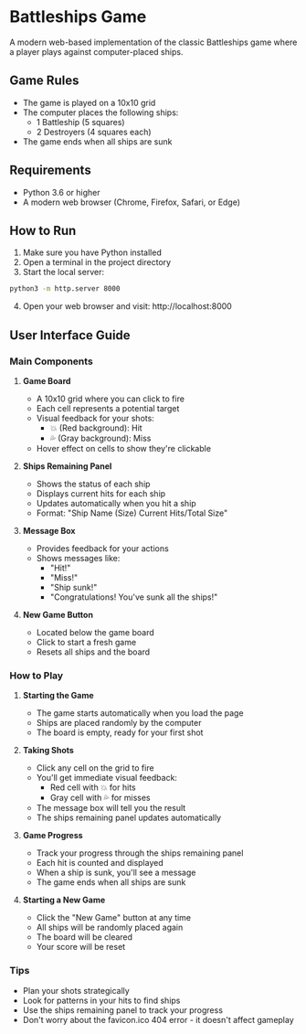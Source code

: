 # Battleships Game

A modern web-based implementation of the classic Battleships game where a player plays against computer-placed ships.

## Game Rules
- The game is played on a 10x10 grid
- The computer places the following ships:
  - 1 Battleship (5 squares)
  - 2 Destroyers (4 squares each)
- The game ends when all ships are sunk

## Requirements
- Python 3.6 or higher
- A modern web browser (Chrome, Firefox, Safari, or Edge)

## How to Run
1. Make sure you have Python installed
2. Open a terminal in the project directory
3. Start the local server:
```bash
python3 -m http.server 8000
```
4. Open your web browser and visit: http://localhost:8000

## User Interface Guide

### Main Components
1. **Game Board**
   - A 10x10 grid where you can click to fire
   - Each cell represents a potential target
   - Visual feedback for your shots:
     - 💥 (Red background): Hit
     - 💦 (Gray background): Miss
   - Hover effect on cells to show they're clickable

2. **Ships Remaining Panel**
   - Shows the status of each ship
   - Displays current hits for each ship
   - Updates automatically when you hit a ship
   - Format: "Ship Name (Size) Current Hits/Total Size"

3. **Message Box**
   - Provides feedback for your actions
   - Shows messages like:
     - "Hit!"
     - "Miss!"
     - "Ship sunk!"
     - "Congratulations! You've sunk all the ships!"

4. **New Game Button**
   - Located below the game board
   - Click to start a fresh game
   - Resets all ships and the board

### How to Play
1. **Starting the Game**
   - The game starts automatically when you load the page
   - Ships are placed randomly by the computer
   - The board is empty, ready for your first shot

2. **Taking Shots**
   - Click any cell on the grid to fire
   - You'll get immediate visual feedback:
     - Red cell with 💥 for hits
     - Gray cell with 💦 for misses
   - The message box will tell you the result
   - The ships remaining panel updates automatically

3. **Game Progress**
   - Track your progress through the ships remaining panel
   - Each hit is counted and displayed
   - When a ship is sunk, you'll see a message
   - The game ends when all ships are sunk

4. **Starting a New Game**
   - Click the "New Game" button at any time
   - All ships will be randomly placed again
   - The board will be cleared
   - Your score will be reset

### Tips
- Plan your shots strategically
- Look for patterns in your hits to find ships
- Use the ships remaining panel to track your progress
- Don't worry about the favicon.ico 404 error - it doesn't affect gameplay 